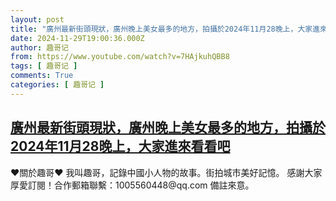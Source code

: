 ```yaml
---
layout: post
title: "廣州最新街頭現狀，廣州晚上美女最多的地方，拍攝於2024年11月28晚上，大家進來看看吧"
date: 2024-11-29T19:00:36.000Z
author: 趣哥记
from: https://www.youtube.com/watch?v=7HAjkuhQBB8
tags: [ 趣哥记 ]
comments: True
categories: [ 趣哥记 ]
---
```

<!--1732906836000-->
[廣州最新街頭現狀，廣州晚上美女最多的地方，拍攝於2024年11月28晚上，大家進來看看吧](https://www.youtube.com/watch?v=7HAjkuhQBB8)
------

<div>
♥關於趣哥♥  我叫趣哥，記錄中國小人物的故事。街拍城市美好記憶。  感謝大家厚愛訂閱！合作郵箱聯繫：1005560448@qq.com 備註來意。
</div>

